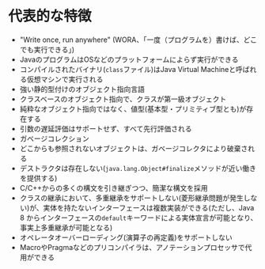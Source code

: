 # 代表的な特徴

 * "Write once, run anywhere" (WORA、「一度（プログラムを）書けば、どこでも実行できる」)
  * JavaのプログラムはOSなどのプラットフォームによらず実行ができる
  * コンパイルされたバイナリ(`class`ファイル)はJava Virtual Machineと呼ばれる仮想マシンで実行される
 * 強い静的型付けのオブジェクト指向言語
  * クラスベースのオブジェクト指向で、クラスが第一級オブジェクト
  * 純粋なオブジェクト指向ではなく、値型(基本型・プリミティブ型とも)が存在する
  * 引数の遅延評価はサポートせず、すべて先行評価される
 * ガベージコレクション
  * どこからも参照されないオブジェクトは、ガベージコレクタにより破棄される
  * デストラクタは存在しない(`java.lang.Object#finalize`メソッドが近い働きを提供する)
 * C/C++からの多くの構文を引き継ぎつつ、簡潔な構文を採用
  * クラスの継承において、多重継承をサポートしない(菱形継承問題が発生しない)が、実体を持たないインターフェースは複数実装ができる(ただし、Java 8 からインターフェースの`default`キーワードによる実体宣言が可能となり、事実上多重継承が可能となる)
  * オペレータオーバーローディング(演算子の再定義)をサポートしない
  * MacroやPragmaなどのプリコンパイラは、アノテーションプロセッサで代用ができる
